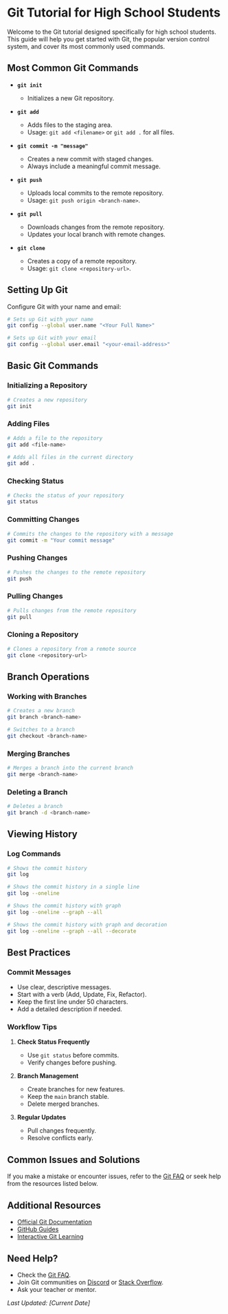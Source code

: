 # Git Tutorial for High School Students

Welcome to the Git tutorial designed specifically for high school students. This guide will help you get started with Git, the popular version control system, and cover its most commonly used commands.

## Most Common Git Commands

- **`git init`**
    - Initializes a new Git repository.

- **`git add`**
    - Adds files to the staging area.
    - Usage: `git add <filename>` or `git add .` for all files.

- **`git commit -m "message"`**
    - Creates a new commit with staged changes.
    - Always include a meaningful commit message.

- **`git push`**
    - Uploads local commits to the remote repository.
    - Usage: `git push origin <branch-name>`.

- **`git pull`**
    - Downloads changes from the remote repository.
    - Updates your local branch with remote changes.

- **`git clone`**
    - Creates a copy of a remote repository.
    - Usage: `git clone <repository-url>`.

## Setting Up Git

Configure Git with your name and email:

```bash
# Sets up Git with your name
git config --global user.name "<Your Full Name>"

# Sets up Git with your email
git config --global user.email "<your-email-address>"
```

## Basic Git Commands

### Initializing a Repository

```bash
# Creates a new repository
git init
```

### Adding Files

```bash
# Adds a file to the repository
git add <file-name>

# Adds all files in the current directory
git add .
```

### Checking Status

```bash
# Checks the status of your repository
git status
```

### Committing Changes

```bash
# Commits the changes to the repository with a message
git commit -m "Your commit message"
```

### Pushing Changes

```bash
# Pushes the changes to the remote repository
git push
```

### Pulling Changes

```bash
# Pulls changes from the remote repository
git pull
```

### Cloning a Repository

```bash
# Clones a repository from a remote source
git clone <repository-url>
```

## Branch Operations

### Working with Branches

```bash
# Creates a new branch
git branch <branch-name>

# Switches to a branch
git checkout <branch-name>
```

### Merging Branches

```bash
# Merges a branch into the current branch
git merge <branch-name>
```

### Deleting a Branch

```bash
# Deletes a branch
git branch -d <branch-name>
```

## Viewing History

### Log Commands

```bash
# Shows the commit history
git log

# Shows the commit history in a single line
git log --oneline

# Shows the commit history with graph
git log --oneline --graph --all

# Shows the commit history with graph and decoration
git log --oneline --graph --all --decorate
```

## Best Practices

### Commit Messages

- Use clear, descriptive messages.
- Start with a verb (Add, Update, Fix, Refactor).
- Keep the first line under 50 characters.
- Add a detailed description if needed.

### Workflow Tips

1. **Check Status Frequently**
   - Use `git status` before commits.
   - Verify changes before pushing.

2. **Branch Management**
   - Create branches for new features.
   - Keep the `main` branch stable.
   - Delete merged branches.

3. **Regular Updates**
   - Pull changes frequently.
   - Resolve conflicts early.

## Common Issues and Solutions

If you make a mistake or encounter issues, refer to the [Git FAQ](https://git-scm.com/docs/git-faq) or seek help from the resources listed below.

## Additional Resources

- [Official Git Documentation](https://git-scm.com/doc)
- [GitHub Guides](https://guides.github.com)
- [Interactive Git Learning](https://learngitbranching.js.org)

## Need Help?

- Check the [Git FAQ](https://git-scm.com/docs/git-faq).
- Join Git communities on [Discord](https://discord.com) or [Stack Overflow](https://stackoverflow.com).
- Ask your teacher or mentor.

*Last Updated: [Current Date]*
